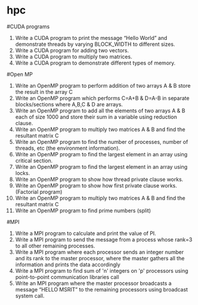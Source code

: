 # hpc
#CUDA programs
1. Write a CUDA program to print the message “Hello World” and demonstrate threads by varying
BLOCK_WIDTH to different sizes.
2. Write a CUDA program for adding two vectors.
3. Write a CUDA program to multiply two matrices.
4. Write a CUDA program to demonstrate different types of memory.


#Open MP
1. Write an OpenMP program to perform addition of two arrays A & B store the result in the array
C
2. Write an OpenMP program which performs C=A+B & D=A-B in separate blocks/sections where
A,B,C & D are arrays.
3. Write an OpenMP program to add all the elements of two arrays A & B each of size 1000 and
store their sum in a variable using reduction clause.
4. Write an OpenMP program to multiply two matrices A & B and find the resultant matrix C
5. Write an OpenMP program to find the number of processes, number of threads, etc (the
environment information).
6. Write an OpenMP program to find the largest element in an array using critical section.
7. Write an OpenMP program to find the largest element in an array using locks.
8. Write an OpenMP program to show how thread private clause works.
9. Write an OpenMP program to show how first private clause works.(Factorial program)
10. Write an OpenMP program to multiply two matrices A & B and find the resultant matrix C
11. Write an OpenMP program to find prime numbers (split)

#MPI
1. Write a MPI program to calculate and print the value of PI.
2. Write a MPI program to send the message from a process whose rank=3 to all other remaining
processes.
3. Write a MPI program where each processor sends an integer number and its rank to the master
processor, where the master gathers all the information and prints the data accordingly
4. Write a MPI program to find sum of 'n' integers on 'p' processors using point-to-point
communication libraries call
5. Write an MPI program where the master processor broadcasts a message “HELLO MSRIT” to the
remaining processors using broadcast system call.

